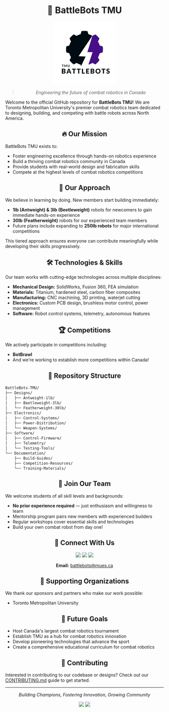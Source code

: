 <div align="center">

# 🤖 BattleBots TMU

![BattleBots TMU Logo](battlebots.jpeg)

> *Engineering the future of combat robotics in Canada*

</div>

Welcome to the official GitHub repository for **BattleBots TMU**! We are Toronto Metropolitan University's premier combat robotics team dedicated to designing, building, and competing with battle robots across North America.

<div align="center">

## 🔥 Our Mission

</div>

BattleBots TMU exists to:
- Foster engineering excellence through hands-on robotics experience
- Build a thriving combat robotics community in Canada
- Provide students with real-world design and fabrication skills
- Compete at the highest levels of combat robotics competitions

<div align="center">

## 🚀 Our Approach

</div>

We believe in learning by doing. New members start building immediately:

- **1lb (Antweight) & 3lb (Beetleweight)** robots for newcomers to gain immediate hands-on experience
- **30lb (Featherweight)** robots for our experienced team members
- Future plans include expanding to **250lb robots** for major international competitions

This tiered approach ensures everyone can contribute meaningfully while developing their skills progressively.

<div align="center">

## 🛠️ Technologies & Skills

</div>

Our team works with cutting-edge technologies across multiple disciplines:

- **Mechanical Design:** SolidWorks, Fusion 360, FEA simulation
- **Materials:** Titanium, hardened steel, carbon fiber composites
- **Manufacturing:** CNC machining, 3D printing, waterjet cutting
- **Electronics:** Custom PCB design, brushless motor control, power management
- **Software:** Robot control systems, telemetry, autonomous features

<div align="center">

## 🏆 Competitions

</div>

We actively participate in competitions including:

- **BotBrawl**
- And we're working to establish more competitions within Canada!

<div align="center">

## 📂 Repository Structure

</div>

```
BattleBots-TMU/
├── Designs/
│   ├── Antweight-1lb/
│   ├── Beetleweight-3lb/
│   └── Featherweight-30lb/
├── Electronics/
│   ├── Control-Systems/
│   ├── Power-Distribution/
│   └── Weapon-Systems/
├── Software/
│   ├── Control-Firmware/
│   ├── Telemetry/
│   └── Testing-Tools/
└── Documentation/
    ├── Build-Guides/
    ├── Competition-Resources/
    └── Training-Materials/
```

<div align="center">

## 🌟 Join Our Team

</div>

We welcome students of all skill levels and backgrounds:
- **No prior experience required** — just enthusiasm and willingness to learn
- Mentorship program pairs new members with experienced builders
- Regular workshops cover essential skills and technologies
- Build your own combat robot from day one!

<div align="center">

## 🔗 Connect With Us

[<img src="https://img.shields.io/badge/Instagram-E4405F?style=for-the-badge&logo=instagram&logoColor=white" />](https://www.instagram.com/tmubattlebots/)
[<img src="https://img.shields.io/badge/LinkedIn-0077B5?style=for-the-badge&logo=linkedin&logoColor=white" />](https://www.linkedin.com/company/tmu-battlebots/posts/?feedView=all)
[<img src="https://img.shields.io/badge/Website-000000?style=for-the-badge&logo=About.me&logoColor=white" />]((https://tmu-battlebots.github.io/TMU-Battlebots/))

**Email:** battlebots@mues.ca

</div>

<div align="center">

## 🤝 Supporting Organizations

</div>

We thank our sponsors and partners who make our work possible:
- Toronto Metropolitan University

<div align="center">

## 🚀 Future Goals

</div>

- Host Canada's largest combat robotics tournament
- Establish TMU as a hub for combat robotics innovation
- Develop pioneering technologies that advance the sport
- Create a comprehensive educational curriculum for combat robotics

<div align="center">

## 📝 Contributing

</div>

Interested in contributing to our codebase or designs? Check out our [CONTRIBUTING.md](CONTRIBUTING.md) guide to get started.

<div align="center">

---

*Building Champions, Fostering Innovation, Growing Community*

<img src="https://img.shields.io/badge/Made%20with-Passion-red?style=for-the-badge" />
<img src="https://img.shields.io/badge/TMU-Robotics-blue?style=for-the-badge" />

</div>
